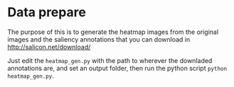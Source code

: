 
# Data prepare

The purpose of this is to generate the heatmap images from the original images and the saliency annotations that you can download in http://salicon.net/download/

Just edit the `heatmap_gen.py` with the path to wherever the downladed annotations are, and set an output folder, 
then run the python script `python heatmap_gen.py`.
